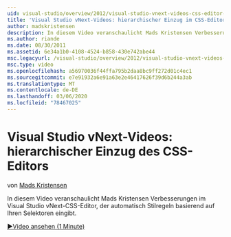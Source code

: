 ```yaml
---
uid: visual-studio/overview/2012/visual-studio-vnext-videos-css-editor-hierarchical-indentation
title: 'Visual Studio vNext-Videos: hierarchischer Einzug im CSS-Editor | Microsoft-Dokumentation'
author: madskristensen
description: In diesem Video veranschaulicht Mads Kristensen Verbesserungen im Visual Studio vNext CSS-Editor, der automatisch Stilregeln auf der Grundlage Ihrer Auswahl...
ms.author: riande
ms.date: 08/30/2011
ms.assetid: 6e34a1b0-4108-4524-b858-430e742abe44
msc.legacyurl: /visual-studio/overview/2012/visual-studio-vnext-videos-css-editor-hierarchical-indentation
msc.type: video
ms.openlocfilehash: a56970036f44ffa795b2daa8bc9ff272d01c4ec1
ms.sourcegitcommit: e7e91932a6e91a63e2e46417626f39d6b244a3ab
ms.translationtype: MT
ms.contentlocale: de-DE
ms.lasthandoff: 03/06/2020
ms.locfileid: "78467025"
---
```

# <a name="visual-studio-vnext-videos-css-editor-hierarchical-indentation"></a>Visual Studio vNext-Videos: hierarchischer Einzug des CSS-Editors

von [Mads Kristensen](https://github.com/madskristensen)

In diesem Video veranschaulicht Mads Kristensen Verbesserungen im Visual Studio vNext-CSS-Editor, der automatisch Stilregeln basierend auf Ihren Selektoren eingibt.

[&#9654;Video ansehen (1 Minute)](https://channel9.msdn.com/Blogs/ASP-NET-Site-Videos/visual-studio-vnext-videos-css-editor-hierarchical-indentation)
